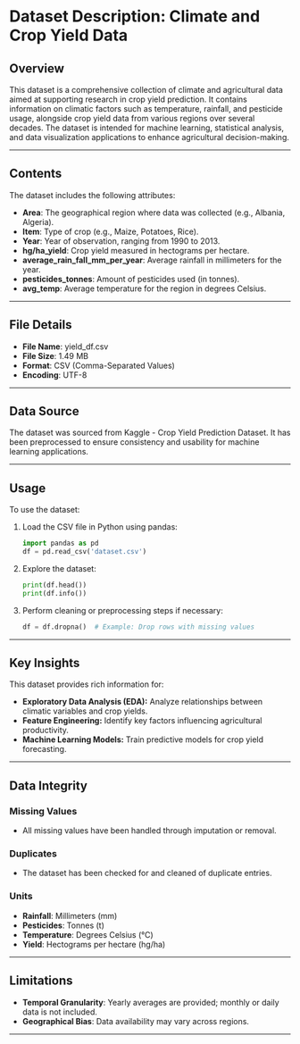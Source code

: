 # Dataset Description: Climate and Crop Yield Data

## Overview

This dataset is a comprehensive collection of climate and agricultural data aimed at supporting research in crop yield prediction. It contains information on climatic factors such as temperature, rainfall, and pesticide usage, alongside crop yield data from various regions over several decades. The dataset is intended for machine learning, statistical analysis, and data visualization applications to enhance agricultural decision-making.

---

## Contents

The dataset includes the following attributes:

- **Area**: The geographical region where data was collected (e.g., Albania, Algeria).
- **Item**: Type of crop (e.g., Maize, Potatoes, Rice).
- **Year**: Year of observation, ranging from 1990 to 2013.
- **hg/ha\_yield**: Crop yield measured in hectograms per hectare.
- **average\_rain\_fall\_mm\_per\_year**: Average rainfall in millimeters for the year.
- **pesticides\_tonnes**: Amount of pesticides used (in tonnes).
- **avg\_temp**: Average temperature for the region in degrees Celsius.

---

## File Details

- **File Name**: yield\_df.csv
- **File Size**: 1.49 MB
- **Format**: CSV (Comma-Separated Values)
- **Encoding**: UTF-8

---

## Data Source

The dataset was sourced from Kaggle - Crop Yield Prediction Dataset. It has been preprocessed to ensure consistency and usability for machine learning applications.


---

## Usage

To use the dataset:

1. Load the CSV file in Python using pandas:
   ```python
   import pandas as pd
   df = pd.read_csv('dataset.csv')
   ```
2. Explore the dataset:
   ```python
   print(df.head())
   print(df.info())
   ```
3. Perform cleaning or preprocessing steps if necessary:
   ```python
   df = df.dropna()  # Example: Drop rows with missing values
   ```

---

## Key Insights

This dataset provides rich information for:

- **Exploratory Data Analysis (EDA):** Analyze relationships between climatic variables and crop yields.
- **Feature Engineering:** Identify key factors influencing agricultural productivity.
- **Machine Learning Models:** Train predictive models for crop yield forecasting.

---

## Data Integrity

### Missing Values

- All missing values have been handled through imputation or removal.

### Duplicates

- The dataset has been checked for and cleaned of duplicate entries.

### Units

- **Rainfall**: Millimeters (mm)
- **Pesticides**: Tonnes (t)
- **Temperature**: Degrees Celsius (°C)
- **Yield**: Hectograms per hectare (hg/ha)

---

## Limitations

- **Temporal Granularity**: Yearly averages are provided; monthly or daily data is not included.
- **Geographical Bias**: Data availability may vary across regions.

---

##

